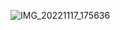 ![IMG_20221117_175636](https://user-images.githubusercontent.com/99373882/202640592-084455e1-7210-481f-b1e5-249089a990d4.jpg)
